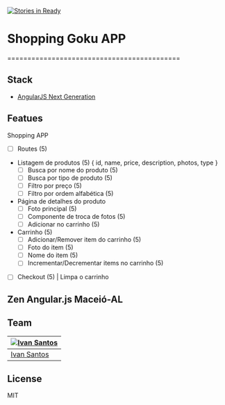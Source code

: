 [![Stories in Ready](https://badge.waffle.io/zenangular-maceio/shopping-goku.png?label=ready&title=Ready)](https://waffle.io/zenangular-maceio/shopping-goku)
# Shopping Goku APP
===========================================



## Stack

- [AngularJS Next Generation](https://github.com/cironunes/generator-angular-next)


## Featues
Shopping APP

- [ ] Routes (5)


- Listagem de produtos (5) { id, name, price, description, photos, type }
  - [ ] Busca por nome do produto (5)
  - [ ] Busca por tipo de produto (5)
  - [ ] Filtro por preço (5)
  - [ ] Filtro por ordem alfabética  (5)

- Página de detalhes do produto
  - [ ] Foto principal (5)
  - [ ] Componente de troca de fotos (5)
  - [ ] Adicionar no carrinho (5)

- Carrinho (5)
  - [ ] Adicionar/Remover item do carrinho (5)
  - [ ] Foto do item (5)
  - [ ] Nome do item (5)
  - [ ] Incrementar/Decrementar items no carrinho (5)

- [ ] Checkout (5) | Limpa o carrinho

## Zen Angular.js Maceió-AL



## Team

[![Ivan Santos](http://2.gravatar.com/avatar/2b216fed040260b2370a995c92864615)](https://github.com/pragmaticivan) | 
--- |
[Ivan Santos](https://github.com/pragmaticivan) |

## License

MIT


